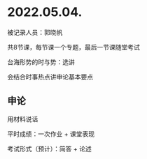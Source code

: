 # 2022.05.04. 

被记录人员：郭晓帆

共8节课，每节课一个专题，最后一节课随堂考试

台海形势的时与势：选讲

会结合时事热点讲申论基本要点

## 申论

用材料说话

平时成绩：一次作业 + 课堂表现

考试形式（预计）：简答 + 论述

